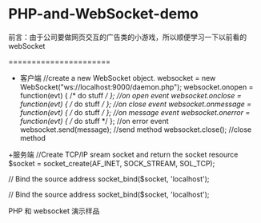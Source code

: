 PHP-and-WebSocket-demo
======================
前言：由于公司要做网页交互的广告类的小游戏，所以顺便学习一下以前看的webSocket

======================
+ 客户端
//create a new WebSocket object.
websocket = new WebSocket("ws://localhost:9000/daemon.php"); 
websocket.onopen = function(evt) { /* do stuff */ }; //on open event
websocket.onclose = function(evt) { /* do stuff */ }; //on close event
websocket.onmessage = function(evt) { /* do stuff */ }; //on message event
websocket.onerror = function(evt) { /* do stuff */ }; //on error event
websocket.send(message); //send method
websocket.close(); //close method

+服务端
//Create TCP/IP sream socket and return the socket resource
$socket = socket_create(AF_INET, SOCK_STREAM, SOL_TCP);

// Bind the source address
socket_bind($socket, 'localhost');

// Bind the source address
socket_bind($socket, 'localhost');

PHP 和 websocket 演示样品
